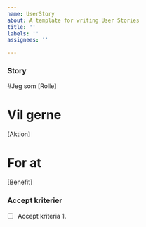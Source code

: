 ```yaml
---
name: UserStory
about: A template for writing User Stories
title: ''
labels: ''
assignees: ''

---
```


### Story
#Jeg som
[Rolle]

# Vil gerne
[Aktion]

# For at
[Benefit]

### Accept kriterier
- [ ] Accept kriteria 1.

